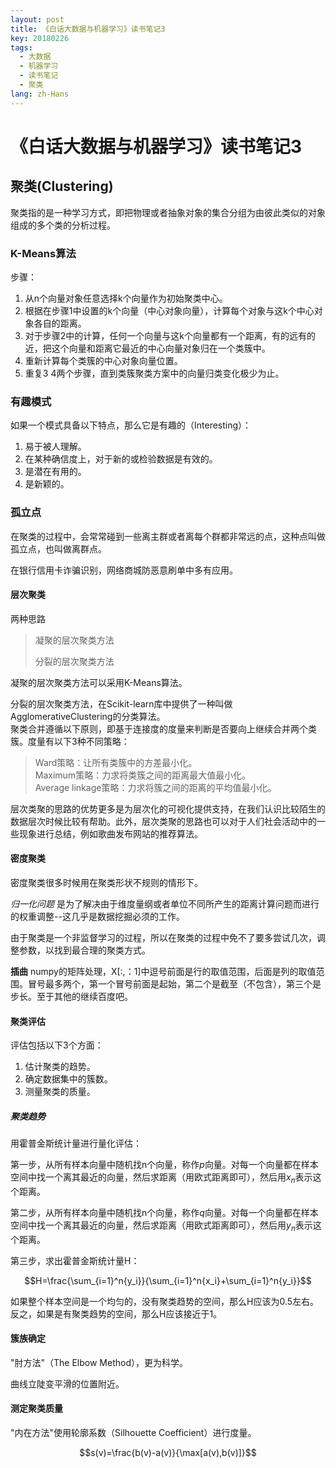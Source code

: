 ```yaml
---
layout: post
title: 《白话大数据与机器学习》读书笔记3
key: 20180226
tags:
  - 大数据
  - 机器学习
  - 读书笔记
  - 聚类
lang: zh-Hans
---
```


# 《白话大数据与机器学习》读书笔记3

## 聚类(Clustering)

聚类指的是一种学习方式，即把物理或者抽象对象的集合分组为由彼此类似的对象组成的多个类的分析过程。
<!--more-->
### K-Means算法

步骤：
1. 从n个向量对象任意选择k个向量作为初始聚类中心。
2. 根据在步骤1中设置的k个向量（中心对象向量），计算每个对象与这k个中心对象各自的距离。
3. 对于步骤2中的计算，任何一个向量与这k个向量都有一个距离，有的远有的近，把这个向量和距离它最近的中心向量对象归在一个类簇中。
4. 重新计算每个类簇的中心对象向量位置。
5. 重复3 4两个步骤，直到类簇聚类方案中的向量归类变化极少为止。

### 有趣模式

如果一个模式具备以下特点，那么它是有趣的（Interesting）：
1. 易于被人理解。
2. 在某种确信度上，对于新的或检验数据是有效的。
3. 是潜在有用的。
4. 是新颖的。

### 孤立点

在聚类的过程中，会常常碰到一些离主群或者离每个群都非常远的点，这种点叫做孤立点，也叫做离群点。

在银行信用卡诈骗识别，网络商城防恶意刷单中多有应用。

#### 层次聚类

两种思路
> 凝聚的层次聚类方法
>
> 分裂的层次聚类方法

凝聚的层次聚类方法可以采用K-Means算法。

分裂的层次聚类方法，在Scikit-learn库中提供了一种叫做AgglomerativeClustering的分类算法。<br/>
聚类合并遵循以下原则，即基于连接度的度量来判断是否要向上继续合并两个类簇。度量有以下3种不同策略：<br/>
> Ward策略：让所有类簇中的方差最小化。<br/>
> Maximum策略：力求将类簇之间的距离最大值最小化。<br/>
> Average linkage策略：力求将簇之间的距离的平均值最小化。

层次类聚的思路的优势更多是为层次化的可视化提供支持，在我们认识比较陌生的数据层次时候比较有帮助。此外，层次类聚的思路也可以对于人们社会活动中的一些现象进行总结，例如歌曲发布网站的推荐算法。

#### 密度聚类

密度聚类很多时候用在聚类形状不规则的情形下。

*归一化问题* 是为了解决由于维度量纲或者单位不同所产生的距离计算问题而进行的权重调整--这几乎是数据挖掘必须的工作。

由于聚类是一个非监督学习的过程，所以在聚类的过程中免不了要多尝试几次，调整参数，以找到最合理的聚类方式。

**插曲**
numpy的矩阵处理，X[:,：1]中逗号前面是行的取值范围，后面是列的取值范围。冒号最多两个，第一个冒号前面是起始，第二个是截至（不包含），第三个是步长。至于其他的继续百度吧。

#### 聚类评估

评估包括以下3个方面：
1. 估计聚类的趋势。
2. 确定数据集中的簇数。
3. 测量聚类的质量。

##### 聚类趋势

用霍普金斯统计量进行量化评估：

第一步，从所有样本向量中随机找n个向量，称作$p$向量。对每一个向量都在样本空间中找一个离其最近的向量，然后求距离（用欧式距离即可），然后用$x_n$表示这个距离。

第二步，从所有样本向量中随机找n个向量，称作$q$向量。对每一个向量都在样本空间中找一个离其最近的向量，然后求距离（用欧式距离即可），然后用$y_n$表示这个距离。

第三步，求出霍普金斯统计量H：

$$H=\frac{\sum_{i=1}^n{y_i}}{\sum_{i=1}^n{x_i}+\sum_{i=1}^n{y_i}}$$

如果整个样本空间是一个均匀的，没有聚类趋势的空间，那么H应该为0.5左右。反之，如果是有聚类趋势的空间，那么H应该接近于1。

#### 簇族确定

"肘方法"（The Elbow Method），更为科学。

曲线立陡变平滑的位置附近。

#### 测定聚类质量

"内在方法"使用轮廓系数（Silhouette Coefficient）进行度量。

$$s(v)=\frac{b(v)-a(v)}{\max[a(v),b(v)]}$$

